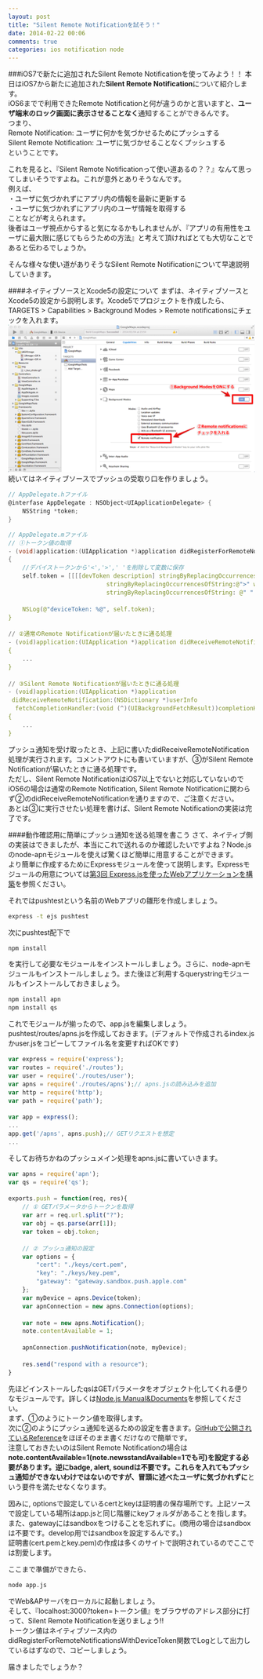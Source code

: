 ```yaml
---
layout: post
title: "Silent Remote Notificationを試そう！"
date: 2014-02-22 00:06
comments: true
categories: ios notification node
---
```


###iOS7で新たに追加されたSilent Remote Notificationを使ってみよう！！
本日はiOS7から新たに追加された**Silent Remote Notification**について紹介します。  
iOS6までで利用できたRemote Notificationと何が違うのかと言いますと、**ユーザ端末のロック画面に表示させることなく**通知することができるんです。  
つまり、  
Remote Notification: ユーザに何かを気づかせるためにプッシュする  
Silent Remote Notification: ユーザに気づかせることなくプッシュする  
ということです。  

これを見ると、『Silent Remote Notificationって使い道あるの？？』なんて思ってしまいそうですよね。これが意外とありそうなんです。  
例えば、  
・ユーザに気づかれずにアプリ内の情報を最新に更新する  
・ユーザに気づかれずにアプリ内のユーザ情報を取得する  
ことなどが考えられます。  
後者はユーザ視点からすると気になるかもしれませんが、『アプリの有用性をユーザに最大限に感じてもらうための方法』と考えて頂ければとても大切なことであると伝わるでしょうか。  

そんな様々な使い道がありそうなSilent Remote Notificationについて早速説明していきます。  

<!--more-->

####ネイティブソースとXcode5の設定について
まずは、ネイティブソースとXcode5の設定から説明します。Xcode5でプロジェクトを作成したら、TARGETS > Capabilities > Background Modes > Remote notificationsにチェックを入れます。  
![Xcode5での設定方法](/images/xcode-silent-notifications1.png)  
続いてはネイティブソースでプッシュの受取り口を作りましょう。  

```c
// AppDelegate.hファイル
@interfase AppDelegate : NSObject<UIApplicationDelegate> {
	NSString *token;
}
```
```c
// AppDelegate.mファイル
// ①トークン値の取得
- (void)application:(UIApplication *)application didRegisterForRemoteNotificationsWithDeviceToken:(NSData *)devToken
{
	//デバイストークンから'<','>',' 'を削除して変数に保存
	self.token = [[[[devToken description] stringByReplacingOccurrencesOfString:@"<"withString:@""]
							stringByReplacingOccurrencesOfString:@">" withString:@""]
							stringByReplacingOccurrencesOfString: @" " withString: @""];

	NSLog(@"deviceToken: %@", self.token);
}

// ②通常のRemote Notificationが届いたときに通る処理
- (void)application:(UIApplication *)application didReceiveRemoteNotification:(NSDictionary *)userInfo
{
	...
}

// ③Silent Remote Notificationが届いたときに通る処理
- (void)application:(UIApplication *)application
 didReceiveRemoteNotification:(NSDictionary *)userInfo
  fetchCompletionHandler:(void (^)(UIBackgroundFetchResult))completionHandler
{
	...
}
```
プッシュ通知を受け取ったとき、上記に書いたdidReceiveRemoteNotification処理が実行されます。コメントアウトにも書いていますが、③がSilent Remote Notificationが届いたときに通る処理です。  
ただし、Silent Remote NotificationはiOS7以上でないと対応していないのでiOS6の場合は通常のRemote Notification, Silent Remote Notificationに関わらず②のdidReceiveRemoteNotificationを通りますので、ご注意ください。  
あとは③に実行させたい処理を書けば、Silent Remote Notificationの実装は完了です。  

####動作確認用に簡単にプッシュ通知を送る処理を書こう
さて、ネイティブ側の実装はできましたが、本当にこれで送れるのか確認したいですよね？Node.jsのnode-apnモジュールを使えば驚くほど簡単に用意することができます。  
より簡単に作成するためにExpressモジュールを使って説明します。Expressモジュールの用意については[第3回 Express.jsを使ったWebアプリケーションを構築](https://gihyo.jp/dev/serial/01/nodejs/0003)を参照ください。  

それではpushtestという名前のWebアプリの雛形を作成しましょう。  
```bash
express -t ejs pushtest
```
次にpushtest配下で  
```bash
npm install
```
を実行して必要なモジュールをインストールしましょう。さらに、node-apnモジュールもインストールしましょう。また後ほど利用するquerystringモジュールもインストールしておきましょう。  
```bash
npm install apn
npm install qs
```
これでモジュールが揃ったので、app.jsを編集しましょう。  
pushtest/routes/apns.jsを作成しておきます。(デフォルトで作成されるindex.jsかuser.jsをコピーしてファイル名を変更すればOKです)
```js
var express = require('express');
var routes = require('./routes');
var user = require('./routes/user');
var apns = require('./routes/apns');// apns.jsの読み込みを追加
var http = require('http');
var path = require('path');

var app = express();
...
app.get('/apns', apns.push);// GETリクエストを想定
...
```

そしてお待ちかねのプッシュメイン処理をapns.jsに書いていきます。  
```js
var apns = require('apn');
var qs = require('qs');

exports.push = function(req, res){
	// ① GETパラメータからトークンを取得
	var arr = req.url.split("?");
	var obj = qs.parse(arr[1]);
	var token = obj.token;

	// ② プッシュ通知の設定
	var options = {
		"cert": "./keys/cert.pem",
		"key": "./keys/key.pem",
		"gateway": "gateway.sandbox.push.apple.com"
	};
	var myDevice = apns.Device(token);
	var apnConnection = new apns.Connection(options);

	var note = new apns.Notification();
	note.contentAvailable = 1;

	apnConnection.pushNotification(note, myDevice);

	res.send("respond with a resource");
}
```
先ほどインストールしたqsはGETパラメータをオブジェクト化してくれる便りなモジュールです。詳しくは[Node.js Manual&Documents](http://nodejs.org/api/querystring.html)を参照してください。  
まず、①のようにトークン値を取得します。  
次に②のようにプッシュ通知を送るための設定を書きます。[GitHubで公開されているReference](https://github.com/argon/node-apn)をほぼそのまま書くだけなので簡単です。  
注意しておきたいのはSilent Remote Notificationの場合は**note.contentAvailable=1(note.newsstandAvailable=1でも可)**を設定する必要があります。逆にbadge, alert, soundは不要です。これらを入れてもプッシュ通知ができないわけではないのですが、冒頭に述べた**ユーザに気づかれずに**という要件を満たせなくなります。

因みに, optionsで設定しているcertとkeyは証明書の保存場所です。上記ソースで設定している場所はapp.jsと同じ階層にkeyフォルダがあることを指します。また、gatewayにはsandboxをつけることを忘れずに。(商用の場合はsandboxは不要です。develop用ではsandboxを設定するんです。)  
証明書(cert.pemとkey.pem)の作成は多くのサイトで説明されているのでここでは割愛します。  

ここまで準備ができたら、  
```bash
node app.js
```
でWeb&APサーバをローカルに起動しましょう。  
そして、『localhost:3000?token=トークン値』をブラウザのアドレス部分に打って、Silent Remote Notificationを送りましょう!!  
トークン値はネイティブソース内のdidRegisterForRemoteNotificationsWithDeviceToken関数でLogとして出力しているはずなので、コピーしましょう。  

届きましたでしょうか？
